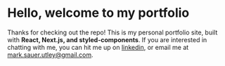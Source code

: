 # Hello, welcome to my portfolio

Thanks for checking out the repo! This is my personal portfolio site, built with **React, Next.js, and styled-components**. If you are interested in chatting with me, you can hit me up on [linkedin](https://www.linkedin.com/in/mark-sauer-utley/), or email me at [mark.sauer.utley@gmail.com](mailto:mark.sauer.utley@gmail.com).
